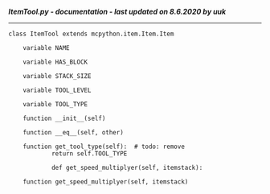 ***ItemTool.py - documentation - last updated on 8.6.2020 by uuk***
___

    class ItemTool extends mcpython.item.Item.Item

        variable NAME

        variable HAS_BLOCK

        variable STACK_SIZE

        variable TOOL_LEVEL

        variable TOOL_TYPE

        function __init__(self)

        function __eq__(self, other)

        function get_tool_type(self):  # todo: remove
                return self.TOOL_TYPE
                
                def get_speed_multiplyer(self, itemstack):

        function get_speed_multiplyer(self, itemstack)